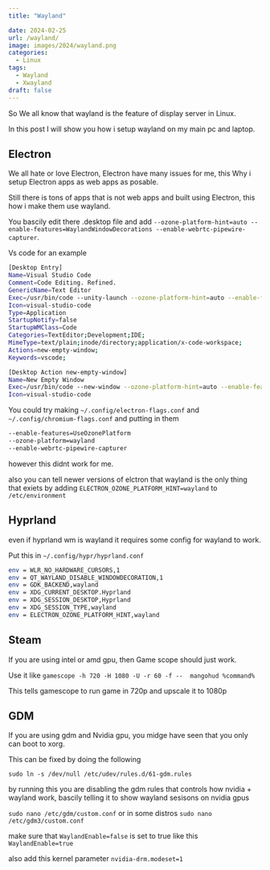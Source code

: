 ```yaml
---
title: "Wayland"

date: 2024-02-25
url: /wayland/
image: images/2024/wayland.png
categories:
  - Linux
tags:
  - Wayland
  - Xwayland
draft: false
---
```


So We all know that wayland is the feature of display server in Linux.

In this post I will show you how i setup wayland on my main pc and laptop.

## Electron

We all hate or love Electron, Electron have many issues for me, this Why i setup Electron apps as web apps as posable.

Still there is tons of apps that is not web apps and built using Electron, this how i make them use wayland.

You bascily edit there .desktop file and add `--ozone-platform-hint=auto --enable-features=WaylandWindowDecorations --enable-webrtc-pipewire-capturer`.

Vs code for an example

```sh
[Desktop Entry]
Name=Visual Studio Code
Comment=Code Editing. Refined.
GenericName=Text Editor
Exec=/usr/bin/code --unity-launch --ozone-platform-hint=auto --enable-features=WaylandWindowDecorations --enable-webrtc-pipewire-capturer %F
Icon=visual-studio-code
Type=Application
StartupNotify=false
StartupWMClass=Code
Categories=TextEditor;Development;IDE;
MimeType=text/plain;inode/directory;application/x-code-workspace;
Actions=new-empty-window;
Keywords=vscode;

[Desktop Action new-empty-window]
Name=New Empty Window
Exec=/usr/bin/code --new-window --ozone-platform-hint=auto --enable-features=WaylandWindowDecorations --enable-webrtc-pipewire-capturer %F
Icon=visual-studio-code
```

You could try making `~/.config/electron-flags.conf` and `~/.config/chromium-flags.conf` and putting in them

```sh
--enable-features=UseOzonePlatform
--ozone-platform=wayland
--enable-webrtc-pipewire-capturer
```

however this didnt work for me.

also you can tell newer versions of elctron that wayland is the only thing that exiets by adding `ELECTRON_OZONE_PLATFORM_HINT=wayland` to `/etc/environment`

## Hyprland

even if hyprland wm is wayland it requires some config for wayland to work.

Put this in `~/.config/hypr/hyprland.conf`

```sh
env = WLR_NO_HARDWARE_CURSORS,1
env = QT_WAYLAND_DISABLE_WINDOWDECORATION,1
env = GDK_BACKEND,wayland
env = XDG_CURRENT_DESKTOP.Hyprland
env = XDG_SESSION_DESKTOP,Hyprland
env = XDG_SESSION_TYPE,wayland
env = ELECTRON_OZONE_PLATFORM_HINT,wayland
```


## Steam

If you are using intel or amd gpu, then Game scope should just work.

Use it like `gamescope -h 720 -H 1080 -U -r 60 -f --  mangohud %command%`

This tells gamescope to run game in 720p and upscale it to 1080p

## GDM

If you are using gdm and Nvidia gpu, you midge have seen that you only can boot to xorg.

This can be fixed by doing the following

`sudo ln -s /dev/null /etc/udev/rules.d/61-gdm.rules` 

by running this you are disabling the gdm rules that controls how nvidia + wayland work, bascily telling it to show wayland sesisons on nvidia gpus

`sudo nano /etc/gdm/custom.conf` or in some distros `sudo nano /etc/gdm3/custom.conf`

make sure that `WaylandEnable=false` is set to true like this `WaylandEnable=true`

also add this kernel parameter `nvidia-drm.modeset=1`
